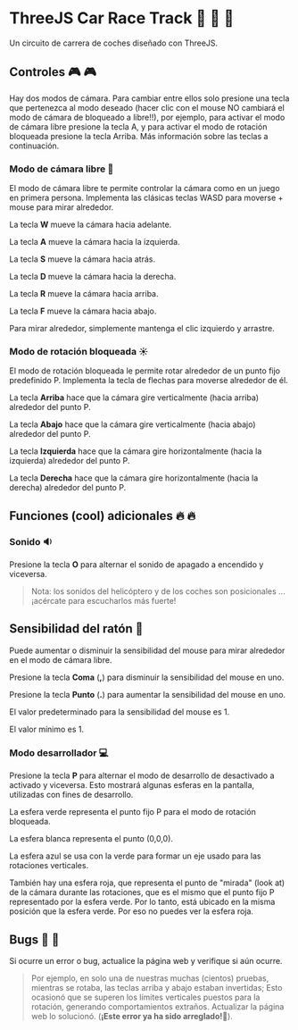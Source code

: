 # ThreeJS Car Race Track 🚥 🚗 🚓

Un circuito de carrera de coches diseñado con ThreeJS.

## Controles 🎮 🎮

Hay dos modos de cámara. Para cambiar entre ellos solo presione una tecla que pertenezca al modo deseado (hacer clic con el mouse NO cambiará el modo de cámara de bloqueado a libre!!), por ejemplo, para activar el modo de cámara libre presione la tecla A, y para activar el modo de rotación bloqueada presione la tecla Arriba. Más información sobre las teclas a continuación.

### Modo de cámara libre 👻

El modo de cámara libre te permite controlar la cámara como en un juego en primera persona. Implementa las clásicas teclas WASD para moverse + mouse para mirar alrededor.

La tecla **W** mueve la cámara hacia adelante.

La tecla **A** mueve la cámara hacia la izquierda.

La tecla **S** mueve la cámara hacia atrás.

La tecla **D** mueve la cámara hacia la derecha.

La tecla **R** mueve la cámara hacia arriba.

La tecla **F** mueve la cámara hacia abajo.

Para mirar alrededor, simplemente mantenga el clic izquierdo y arrastre.

### Modo de rotación bloqueada ☀️

El modo de rotación bloqueada le permite rotar alrededor de un punto fijo predefinido P. Implementa la tecla de flechas para moverse alrededor de él.

La tecla **Arriba** hace que la cámara gire verticalmente (hacia arriba) alrededor del punto P.

La tecla **Abajo** hace que la cámara gire verticalmente (hacia abajo) alrededor del punto P.

La tecla **Izquierda** hace que la cámara gire horizontalmente (hacia la izquierda) alrededor del punto P.

La tecla **Derecha** hace que la cámara gire horizontalmente (hacia la derecha) alrededor del punto P.

## Funciones (cool) adicionales 🔥 🔥

### Sonido 🔉

Presione la tecla **O** para alternar el sonido de apagado a encendido y viceversa.

> Nota: los sonidos del helicóptero y de los coches son posicionales ... ¡acércate para escucharlos más fuerte!

## Sensibilidad del ratón 🐁️

Puede aumentar o disminuir la sensibilidad del mouse para mirar alrededor en el modo de cámara libre.

Presione la tecla **Coma** (**,**) para disminuir la sensibilidad del mouse en uno.

Presione la tecla **Punto** (**.**) para aumentar la sensibilidad del mouse en uno.

El valor predeterminado para la sensibilidad del mouse es 1.

El valor mínimo es 1.

### Modo desarrollador 💻

Presione la tecla **P** para alternar el modo de desarrollo de desactivado a activado y viceversa. Esto mostrará algunas esferas en la pantalla, utilizadas con fines de desarrollo.

La esfera verde representa el punto fijo P para el modo de rotación bloqueada.

La esfera blanca representa el punto (0,0,0).

La esfera azul se usa con la verde para formar un eje usado para las rotaciones verticales.

También hay una esfera roja, que representa el punto de "mirada" (look at) de la cámara durante las rotaciones, que es el mismo que el punto fijo P representado por la esfera verde. Por lo tanto, está ubicado en la misma posición que la esfera verde. Por eso no puedes ver la esfera roja.

## Bugs 🐛 🐛

Si ocurre un error o bug, actualice la página web y verifique si aún ocurre.

> Por ejemplo, en solo una de nuestras muchas (cientos) pruebas, mientras se rotaba, las teclas arriba y abajo estaban invertidas; Esto ocasionó que se superen los límites verticales puestos para la rotación, generando comportamientos extraños. Actualizar la página web lo solucionó. (**¡Este error ya ha sido arreglado!**🤩️).
